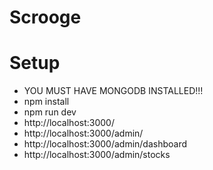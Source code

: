 # Scrooge

# Setup
- YOU MUST HAVE MONGODB INSTALLED!!!
- npm install
- npm run dev
- http://localhost:3000/
- http://localhost:3000/admin/
- http://localhost:3000/admin/dashboard
- http://localhost:3000/admin/stocks